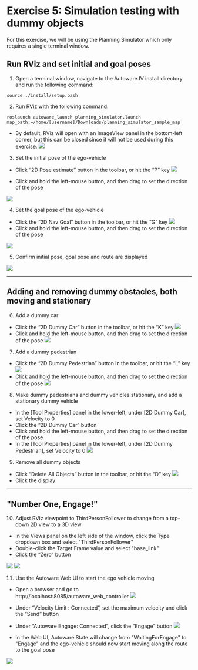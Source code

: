 # Exercise 5: Simulation testing with dummy objects

For this exercise, we will be using the Planning Simulator which only requires a single terminal window.

## Run RViz and set initial and goal poses
1. Open a terminal window, navigate to the Autoware.IV install directory and run the following command:
   
```
source ./install/setup.bash
```

2. Run RViz with the following command:

```
roslaunch autoware_launch planning_simulator.launch map_path:=/home/[username]/Downloads/planning_simulator_sample_map
```
- By default, RViz will open with an ImageView panel in the bottom-left corner, but this can be closed since it will not be used during this exercise.
![](images/exercise5/rviz.png)


3. Set the initial pose of the ego-vehicle
- Click “2D Pose estimate” button in the toolbar, or hit the “P” key
![](images/exercise5/toolbar_2D_pose.png)

- Click and hold the left-mouse button, and then drag to set the direction of the pose

![](images/exercise5/initial_pose.png)

4. Set the goal pose of the ego-vehicle
- Click the “2D Nav Goal” button in the toolbar, or hit the “G” key
![](images/exercise5/toolbar_2D_navgoal.png)
- Click and hold the left-mouse button, and then drag to set the direction of the pose

![](images/exercise5/goal_pose.png)

5. Confirm initial pose, goal pose and route are displayed

![](images/exercise5/poses_route.png)

---

## Adding and removing dummy obstacles, both moving and stationary
6. Add a dummy car
- Click the “2D Dummy Car” button in the toolbar, or hit the “K” key
![](images/exercise5/toolbar_2D_dummy_car.png)
- Click and hold the left-mouse button, and then drag to set the direction of the pose
![](images/exercise5/dummy_car_moving.png)

7. Add a dummy pedestrian
- Click the “2D Dummy Pedestrian” button in the toolbar, or hit the “L” key
![](images/exercise5/toolbar_2D_dummy_pedestrian.png)
- Click and hold the left-mouse button, and then drag to set the direction of the pose
![](images/exercise5/dummy_pedestrian_moving.png)

8. Make dummy pedestrians and dummy vehicles stationary, and add a stationary dummy vehicle
- In the [Tool Properties] panel in the lower-left, under [2D Dummy Car], set Velocity to 0
- Click the “2D Dummy Car” button
- Click and hold the left-mouse button, and then drag to set the direction of the pose
- In the [Tool Properties] panel in the lower-left, under [2D Dummy Pedestrian], set Velocity to 0
![](images/exercise5/tool_properties.png)

9. Remove all dummy objects
- Click “Delete All Objects” button in the toolbar, or hit the “D” key
![](images/exercise5/toolbar_delete_all_objects.png)
- Click the display

---

## "Number One, Engage!"
10.  Adjust RViz viewpoint to ThirdPersonFollower to change from a top-down 2D view to a 3D view
- In the Views panel on the left side of the window, click the Type dropdown box and select "ThirdPersonFollower"
- Double-click the Target Frame value and select "base_link"
- Click the “Zero” button

![](images/exercise5/views_properties.png)
![](images/exercise5/thirdpersonfollowerview_with_dummy_vehicle.png)

11.  Use the Autoware Web UI to start the ego vehicle moving
- Open a browser and go to http://localhost:8085/autoware_web_controller
![](images/exercise5/autoware_web_ui.png)

- Under “Velocity Limit : Connected”, set the maximum velocity and click the “Send” button
- Under “Autoware Engage: Connected”, click the “Engage” button
![](images/exercise5/autoware_web_ui_engage.png)

- In the Web UI, Autoware State will change from "WaitingForEngage" to "Engage" and the ego-vehicle should now start moving along the route to the goal pose
  
![](images/exercise5/autoware_ui_engaged.png)




